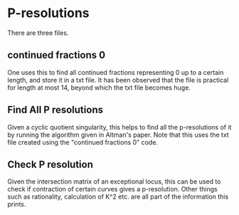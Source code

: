 # P-resolutions

There are three files.

## continued fractions 0
One uses this to find all continued fractions representing 0 up to a certain length, and store it in a txt file. It has been observed that the file is practical for length at most 14, beyond which the txt file becomes huge.

## Find All P resolutions
Given a cyclic quotient singularity, this helps to find all the p-resolutions of it by running the algorithm given in Altman's paper. Note that this uses the txt file created using the "continued fractions 0" code.

## Check P resolution
Given the intersection matrix of an exceptional locus, this can be used to check if contraction of certain curves gives a p-resolution. Other things such as rationality, calculation of K^2 etc. are all part of the information this prints.
